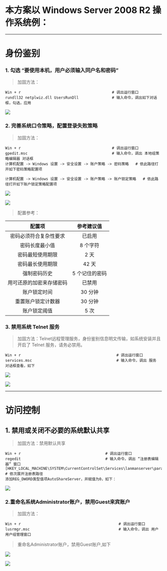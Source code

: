 # 本方案以 Windows Server 2008 R2 操作系统例：

---

# 身份鉴别

### 1. 勾选 “要使用本机，用户必须输入同户名和密码”

> 加固方法：

```
Win + r                                         # 调出运行窗口
rundll32 netplwiz.dll UsersRunDll               # 输入命令，调出如下对话框，勾选，应用
```

![](/assets/勾选“用户名+密码”.png)

### 2. 完善系统口令策略，配置登录失败策略

> 加固方法：

```
Win + r                                         # 调出运行窗口
gpedit.msc                                      # 输入命令，调出 本地组策略编辑器 对话框
计算机配置 -> Windows 设置 -> 安全设置 -> 账户策略 -> 密码策略   # 依此路径打开如下密码策略配置项

计算机配置 -> Windows 设置 -> 安全设置 -> 账户策略 -> 账户锁定策略   # 依此路径打开如下账户锁定策略配置项
```

![](/assets/系统口策略.png)

![](/assets/import.png)

> 配置参考：

| 配置项 | 参考建议值 |
| :---: | :---: |
| 密码必须符合复杂性要求 | 已启用 |
| 密码长度最小值 | 8 个字符 |
| 密码最短使用期限 | 2 天 |
| 密码最长使用期限 | 42 天 |
| 强制密码历史 | 5 个记住的密码 |
| 用可还原的加密来存储密码 | 已禁用 |
| 账户锁定时间 | 30 分钟 |
| 重置账户锁定计数器 | 30 分钟 |
| 账户锁定阈值 | 5 次 |

### 3.  禁用系统 Telnet 服务

> 加固方法：Telnet远程管理服务，身份鉴别信息明文传输，如系统安装并且开启了 Telnet 服务，请务必禁用。

```
Win + r                                           # 调出运行窗口
services.msc                                      # 输入命令，调出 服务 对话框查看，如下
```

![](/assets/telnet.png)

![](/assets/禁用telnet.png)

---

# 访问控制

## 1. 禁用或关闭不必要的系统默认共享

> 加固方法：禁用默认共享

```
Win + r                                      # 调出运行窗口
regedit                                      # 输入命令，调出 “注册表编辑器” 窗口
[HKEY_LOCAL_MACHINE\SYSTEM\CurrentControlSet\Services\lanmanserver\parameters]      # 依次展开注册表路径
添加REG_DWORD类型值项AutoShareServer，并赋值为0，如下：
```

![](/assets/禁用默认共享.png)

### 2.重命名系统Administrator账户，禁用Guest来宾账户

> 加固方法：

```
Win + r                                            # 调出运行窗口
lusrmgr.msc                                        # 输入命令，调出 用户用户组管理窗口
```

> 重命名Administrator账户，禁用Guest账户,如下

![](/assets/重命名admin.png)

![](/assets/禁用guest.png)

